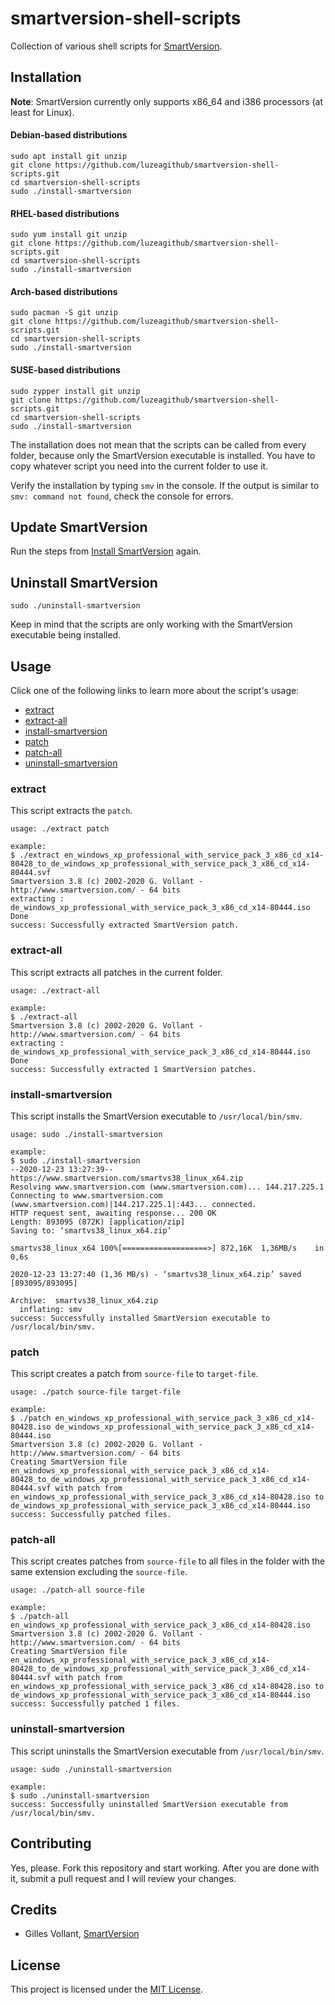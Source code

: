 # smartversion-shell-scripts
Collection of various shell scripts for [SmartVersion](http://smartversion.com).

## Installation

**Note**: SmartVersion currently only supports x86_64 and i386 processors (at least for Linux).

#### Debian-based distributions
```
sudo apt install git unzip
git clone https://github.com/luzeagithub/smartversion-shell-scripts.git
cd smartversion-shell-scripts
sudo ./install-smartversion
```

#### RHEL-based distributions
```
sudo yum install git unzip
git clone https://github.com/luzeagithub/smartversion-shell-scripts.git
cd smartversion-shell-scripts
sudo ./install-smartversion
```

#### Arch-based distributions
```
sudo pacman -S git unzip
git clone https://github.com/luzeagithub/smartversion-shell-scripts.git
cd smartversion-shell-scripts
sudo ./install-smartversion
```

#### SUSE-based distributions
```
sudo zypper install git unzip
git clone https://github.com/luzeagithub/smartversion-shell-scripts.git
cd smartversion-shell-scripts
sudo ./install-smartversion
```

The installation does not mean that the scripts can be called from every folder, because only the SmartVersion executable is installed. You have to copy whatever script you need into the current folder to use it.

Verify the installation by typing `smv` in the console. If the output is similar to `smv: command not found`, check the console for errors.

## Update SmartVersion
Run the steps from [Install SmartVersion](#Install-SmartVersion) again.

## Uninstall SmartVersion
```
sudo ./uninstall-smartversion
```
Keep in mind that the scripts are only working with the SmartVersion executable being installed.

## Usage
Click one of the following links to learn more about the script's usage:
- [extract](#extract)
- [extract-all](#extract-all)
- [install-smartversion](#install-smartversion)
- [patch](#patch)
- [patch-all](#patch-all)
- [uninstall-smartversion](#uninstall-smartversion)

### extract
This script extracts the `patch`.
```
usage: ./extract patch

example:
$ ./extract en_windows_xp_professional_with_service_pack_3_x86_cd_x14-80428_to_de_windows_xp_professional_with_service_pack_3_x86_cd_x14-80444.svf
Smartversion 3.8 (c) 2002-2020 G. Vollant - http://www.smartversion.com/ - 64 bits
extracting : de_windows_xp_professional_with_service_pack_3_x86_cd_x14-80444.iso Done
success: Successfully extracted SmartVersion patch.
```

### extract-all
This script extracts all patches in the current folder.
```
usage: ./extract-all

example:
$ ./extract-all
Smartversion 3.8 (c) 2002-2020 G. Vollant - http://www.smartversion.com/ - 64 bits
extracting : de_windows_xp_professional_with_service_pack_3_x86_cd_x14-80444.iso Done
success: Successfully extracted 1 SmartVersion patches.
```

### install-smartversion
This script installs the SmartVersion executable to `/usr/local/bin/smv`.
```
usage: sudo ./install-smartversion

example:
$ sudo ./install-smartversion 
--2020-12-23 13:27:39--  https://www.smartversion.com/smartvs38_linux_x64.zip
Resolving www.smartversion.com (www.smartversion.com)... 144.217.225.1
Connecting to www.smartversion.com (www.smartversion.com)|144.217.225.1|:443... connected.
HTTP request sent, awaiting response... 200 OK
Length: 893095 (872K) [application/zip]
Saving to: ‘smartvs38_linux_x64.zip’

smartvs38_linux_x64 100%[===================>] 872,16K  1,36MB/s    in 0,6s    

2020-12-23 13:27:40 (1,36 MB/s) - ‘smartvs38_linux_x64.zip’ saved [893095/893095]

Archive:  smartvs38_linux_x64.zip
  inflating: smv                     
success: Successfully installed SmartVersion executable to /usr/local/bin/smv.
```

### patch
This script creates a patch from `source-file` to `target-file`.
```
usage: ./patch source-file target-file

example:
$ ./patch en_windows_xp_professional_with_service_pack_3_x86_cd_x14-80428.iso de_windows_xp_professional_with_service_pack_3_x86_cd_x14-80444.iso
Smartversion 3.8 (c) 2002-2020 G. Vollant - http://www.smartversion.com/ - 64 bits
Creating SmartVersion file en_windows_xp_professional_with_service_pack_3_x86_cd_x14-80428_to_de_windows_xp_professional_with_service_pack_3_x86_cd_x14-80444.svf with patch from en_windows_xp_professional_with_service_pack_3_x86_cd_x14-80428.iso to de_windows_xp_professional_with_service_pack_3_x86_cd_x14-80444.iso
success: Successfully patched files.
```

### patch-all
This script creates patches from `source-file` to all files in the folder with the same extension excluding the `source-file`.
```
usage: ./patch-all source-file

example:
$ ./patch-all en_windows_xp_professional_with_service_pack_3_x86_cd_x14-80428.iso 
Smartversion 3.8 (c) 2002-2020 G. Vollant - http://www.smartversion.com/ - 64 bits
Creating SmartVersion file en_windows_xp_professional_with_service_pack_3_x86_cd_x14-80428_to_de_windows_xp_professional_with_service_pack_3_x86_cd_x14-80444.svf with patch from en_windows_xp_professional_with_service_pack_3_x86_cd_x14-80428.iso to de_windows_xp_professional_with_service_pack_3_x86_cd_x14-80444.iso
success: Successfully patched 1 files.
```

### uninstall-smartversion
This script uninstalls the SmartVersion executable from `/usr/local/bin/smv`.
```
usage: sudo ./uninstall-smartversion

example:
$ sudo ./uninstall-smartversion
success: Successfully uninstalled SmartVersion executable from /usr/local/bin/smv.
```

## Contributing
Yes, please. Fork this repository and start working. After you are done with it, submit a pull request and I will review your changes.

## Credits
- Gilles Vollant, [SmartVersion](http://smartversion.com)

## License
This project is licensed under the [MIT License](LICENSE).
